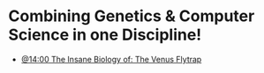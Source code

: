 # Combining Genetics & Computer Science in one Discipline!
- [@14:00 The Insane Biology of: The Venus Flytrap](https://youtu.be/CAUOhG_c4Go?t=830)
